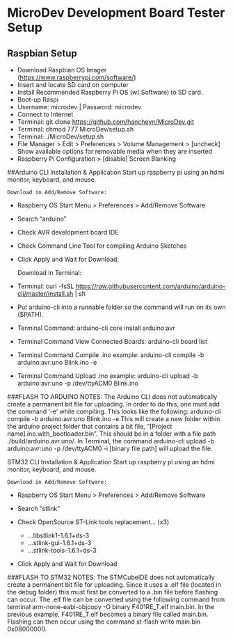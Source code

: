 # MicroDev Development Board Tester Setup

## Raspbian Setup
- Download Raspbian OS Imager (https://www.raspberrypi.com/software/)
- Insert and locate SD card on computer
- Install Recommended Raspberry Pi OS (w/ Software) to SD card.
- Boot-up Raspi
- Username: microdev | Password: microdev
- Connect to Internet
- Terminal: git clone https://github.com/hancheyn/MicroDev.git
- Terminal: chmod 777 MicroDev/setup.sh
- Terminal: ./MicroDev/setup.sh
- File Manager > Edit > Preferences > Volume Management > 
[uncheck] Show available options for removable media when they are inserted
- Raspberry Pi Configuration > [disable] Screen Blanking


##Arduino CLI Installation & Application
Start up raspberry pi using an hdmi monitor, keyboard, and mouse.

    Download in Add/Remove Software:
- Raspberry OS Start Menu > Preferences > Add/Remove Software
- Search “arduino”
- Check AVR development board IDE
- Check Command Line Tool for compiling Arduino Sketches
- Click Apply and Wait for Download. 


    Download in Terminal:
- Terminal: curl -fsSL https://raw.githubusercontent.com/arduino/arduino-cli/master/install.sh | sh
- Put arduino-cli into a runnable folder so the command will run on its own ($PATH).
- Terminal Command: arduino-cli core install arduino:avr
- Terminal Command View Connected Boards: arduino-cli board list
- Terminal Command Compile .ino example: arduino-cli compile -b arduino:avr:uno Blink.ino -e
- Terminal Command Upload .ino example: arduino-cli upload -b arduino:avr:uno -p /dev/ttyACM0 Blink.ino


###FLASH TO ARDUINO NOTES:
The Arduino CLI does not automatically create a permanent bit file for uploading. In order to do this, one must add the command ‘-e’ while compiling. This looks like the following: arduino-cli compile -b arduino:avr:uno Blink.ino -e.This will create a new folder within the arduino project folder that contains a bit file, “[Project name].ino.with_bootloader.bin”. This should be in a folder with a file path ./build/arduino.avr.uno/. In Terminal, the command arduino-cli upload -b arduino:avr:uno -p /dev/ttyACM0 -i [binary file path] will upload the file.
    
STM32 CLI Installation & Application
Start up raspberry pi using an hdmi monitor, keyboard, and mouse.

    Download in Add/Remove Software:
- Raspberry OS Start Menu  > Preferences > Add/Remove Software
- Search “stlink”
- Check OpenSource ST-Link tools replacement… (x3)
  - …libstlink1-1.6.1+ds-3
  - …stlink-gui-1.6.1+ds-3
  - …stlink-tools-1.6.1+ds-3

- Click Apply and Wait for Download 


###FLASH TO STM32 NOTES:
The STMCubeIDE does not automatically create a permanent bit file for uploading. Since it uses a .elf file (located in the debug folder) this must first be converted to a .bin file before flashing can occur. The .elf file can be converted using the following command from terminal arm-none-eabi-objcopy -O binary F401RE_T.elf main.bin. In the previous example, F401RE_T.elf becomes a binary file called main.bin. Flashing can then occur using the command st-flash write main.bin 0x08000000.
